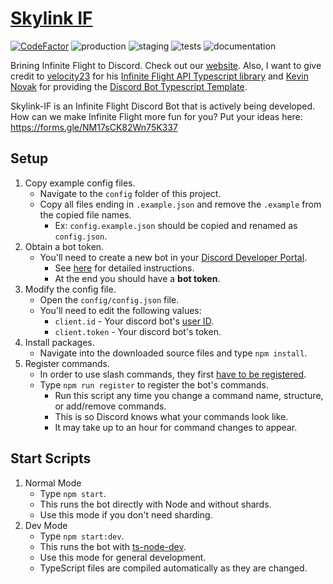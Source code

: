 # [Skylink IF](https://skylink-if.tisuela.com/)

[![CodeFactor](https://www.codefactor.io/repository/github/kennedy-steve/skylink-if/badge)](https://www.codefactor.io/repository/github/kennedy-steve/skylink-if) ![production](https://github.com/kennedy-steve/skylink-if/actions/workflows/elastic-beanstalk-production-deploy.yml/badge.svg?branch=production) ![staging](https://github.com/kennedy-steve/skylink-if/actions/workflows/elastic-beanstalk-staging-deploy.yml/badge.svg?branch=development) ![tests](https://github.com/kennedy-steve/skylink-if/actions/workflows/test.yml/badge.svg?branch=development) ![documentation](https://github.com/kennedy-steve/skylink-if/actions/workflows/documentation.yml/badge.svg?branch=production)

Brining Infinite Flight to Discord. Check out our [website](https://skylink-if.tisuela.com/). Also, I want to give credit to [velocity23](https://github.com/velocity23) for his [Infinite Flight API Typescript library](https://github.com/velocity23/if-discord-bot/tree/master/src/lib/iflive) and [Kevin Novak](https://github.com/KevinNovak) for providing the [Discord Bot Typescript Template](https://github.com/KevinNovak/Discord-Bot-TypeScript-Template).

Skylink-IF is an Infinite Flight Discord Bot that is actively being developed. How can we make Infinite Flight more fun for you? Put your ideas here: https://forms.gle/NM17sCK82Wn75K337


## Setup

1. Copy example config files.
    - Navigate to the `config` folder of this project.
    - Copy all files ending in `.example.json` and remove the `.example` from the copied file names.
        - Ex: `config.example.json` should be copied and renamed as `config.json`.
2. Obtain a bot token.
    - You'll need to create a new bot in your [Discord Developer Portal](https://discord.com/developers/applications/).
        - See [here](https://www.writebots.com/discord-bot-token/) for detailed instructions.
        - At the end you should have a **bot token**.
3. Modify the config file.
    - Open the `config/config.json` file.
    - You'll need to edit the following values:
        - `client.id` - Your discord bot's [user ID](https://techswift.org/2020/04/22/how-to-find-your-user-id-on-discord/).
        - `client.token` - Your discord bot's token.
4. Install packages.
    - Navigate into the downloaded source files and type `npm install`.
5. Register commands.
    - In order to use slash commands, they first [have to be registered](https://discordjs.guide/interactions/registering-slash-commands.html#registering-slash-commands).
    - Type `npm run register` to register the bot's commands.
        - Run this script any time you change a command name, structure, or add/remove commands.
        - This is so Discord knows what your commands look like.
        - It may take up to an hour for command changes to appear.

## Start Scripts

1. Normal Mode
    - Type `npm start`.
    - This runs the bot directly with Node and without shards.
    - Use this mode if you don't need sharding.
2. Dev Mode
    - Type `npm start:dev`.
    - This runs the bot with [ts-node-dev](https://www.npmjs.com/package/ts-node-dev).
    - Use this mode for general development.
    - TypeScript files are compiled automatically as they are changed.


